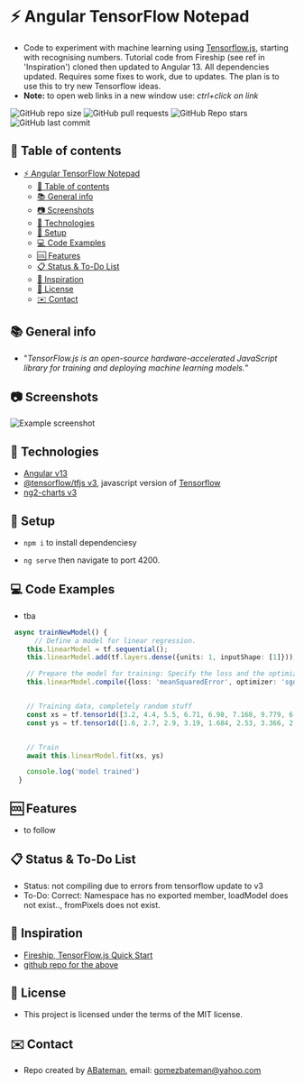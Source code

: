 # :zap: Angular TensorFlow Notepad

* Code to experiment with machine learning using [Tensorflow.js](https://www.tensorflow.org/js), starting with recognising numbers. Tutorial code from Fireship (see ref in 'Inspiration') cloned then updated to Angular 13. All dependencies updated. Requires some fixes to work, due to updates. The plan is to use this to try new Tensorflow ideas.
* **Note:** to open web links in a new window use: _ctrl+click on link_

![GitHub repo size](https://img.shields.io/github/repo-size/AndrewJBateman/angular-tensorflow-notes?style=plastic)
![GitHub pull requests](https://img.shields.io/github/issues-pr/AndrewJBateman/angular-tensorflow-notes?style=plastic)
![GitHub Repo stars](https://img.shields.io/github/stars/AndrewJBateman/angular-tensorflow-notes?style=plastic)
![GitHub last commit](https://img.shields.io/github/last-commit/AndrewJBateman/angular-tensorflow-notes?style=plastic)

## :page_facing_up: Table of contents

* [:zap: Angular TensorFlow Notepad](#zap-angular-tensorflow-notepad)
  * [:page_facing_up: Table of contents](#page_facing_up-table-of-contents)
  * [:books: General info](#books-general-info)
  * [:camera: Screenshots](#camera-screenshots)
  * [:signal_strength: Technologies](#signal_strength-technologies)
  * [:floppy_disk: Setup](#floppy_disk-setup)
  * [:computer: Code Examples](#computer-code-examples)
  * [:cool: Features](#cool-features)
  * [:clipboard: Status & To-Do List](#clipboard-status--to-do-list)
  * [:clap: Inspiration](#clap-inspiration)
  * [:file_folder: License](#file_folder-license)
  * [:envelope: Contact](#envelope-contact)

## :books: General info

* "_TensorFlow.js is an open-source hardware-accelerated JavaScript library for training and deploying machine learning models._"

## :camera: Screenshots

![Example screenshot](./img/.png)

## :signal_strength: Technologies

* [Angular v13](https://angular.io/)
* [@tensorflow/tfjs v3](https://www.npmjs.com/package/@tensorflow/tfjs), javascript version of [Tensorflow](https://js.tensorflow.org)
* [ng2-charts v3](https://www.npmjs.com/package/ng2-charts)

## :floppy_disk: Setup

* `npm i` to install dependenciesy

* `ng serve` then navigate to port 4200.

## :computer: Code Examples

* tba

```typescript
 async trainNewModel() {
      // Define a model for linear regression.
    this.linearModel = tf.sequential();
    this.linearModel.add(tf.layers.dense({units: 1, inputShape: [1]}));

    // Prepare the model for training: Specify the loss and the optimizer.
    this.linearModel.compile({loss: 'meanSquaredError', optimizer: 'sgd'});


    // Training data, completely random stuff
    const xs = tf.tensor1d([3.2, 4.4, 5.5, 6.71, 6.98, 7.168, 9.779, 6.182, 7.59, 2.16, 7.042, 10.71, 5.313, 7.97, 5.654, 9.7, 3.11]);
    const ys = tf.tensor1d([1.6, 2.7, 2.9, 3.19, 1.684, 2.53, 3.366, 2.596, 2.53, 1.22, 2.87, 3.45, 1.65, 2.904, 2.42, 2.4, 1.31]);


    // Train
    await this.linearModel.fit(xs, ys)

    console.log('model trained')
  }
```

## :cool: Features

* to follow

## :clipboard: Status & To-Do List

* Status: not compiling due to errors from tensorflow update to v3
* To-Do: Correct: Namespace has no exported member, loadModel does not exist.., fromPixels does not exist.

## :clap: Inspiration

* [Fireship, TensorFlow.js Quick Start](https://www.youtube.com/watch?v=Y_XM3Bu-4yc)
* [github repo for the above](https://github.com/AngularFirebase/97-tensorflowjs-quick-start)

## :file_folder: License

* This project is licensed under the terms of the MIT license.

## :envelope: Contact

* Repo created by [ABateman](https://github.com/AndrewJBateman), email: gomezbateman@yahoo.com
